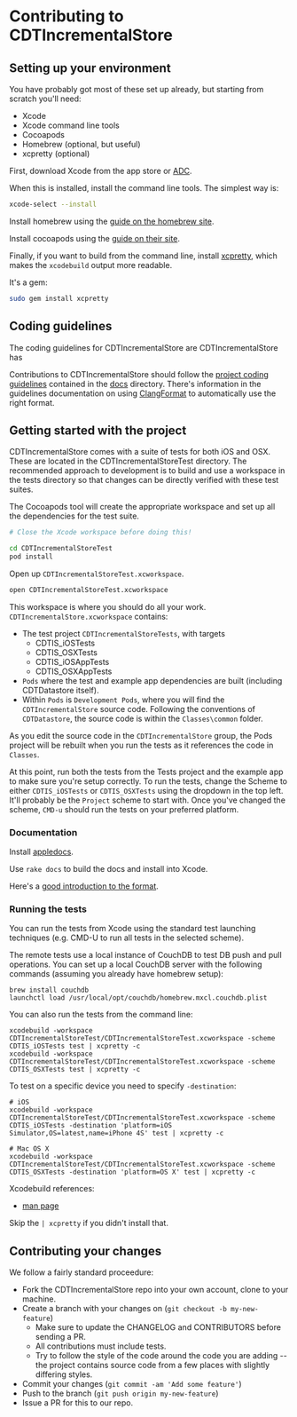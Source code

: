 # Contributing to CDTIncrementalStore

## Setting up your environment

You have probably got most of these set up already, but starting from scratch
you'll need:

* Xcode
* Xcode command line tools
* Cocoapods
* Homebrew (optional, but useful)
* xcpretty (optional)

First, download Xcode from the app store or [ADC][adc].

When this is installed, install the command line tools. The simplest way is:

```bash
xcode-select --install
```

Install homebrew using the [guide on the homebrew site][homebrew].

Install cocoapods using the [guide on their site][cpinstall].

Finally, if you want to build from the command line, install [xcpretty][xcpretty],
which makes the `xcodebuild` output more readable.

It's a gem:

```bash
sudo gem install xcpretty
```

[adc]: http://developer.apple.com/
[xcpretty]: https://github.com/mneorr/XCPretty
[homebrew]: http://brew.sh
[cpinstall]: http://guides.cocoapods.org/using/index.html

## Coding guidelines

The coding guidelines for CDTIncrementalStore are 
CDTIncrementalStore has 

Contributions to CDTIncrementalStore should follow the [project coding guidelines](doc/style-guide.md) contained in the [docs](docs) directory.
There's information in the guidelines documentation on using [ClangFormat](clangformat) to automatically use the right format.

[clangformat]: https://github.com/travisjeffery/ClangFormat-Xcode

## Getting started with the project

CDTIncrementalStore comes with a suite of tests for both iOS and OSX.
These are located in the CDTIncrementalStoreTest directory.
The recommended approach to development is to build and use a workspace in the
tests directory so that changes can be directly verified with these test suites.

The Cocoapods tool will create the appropriate workspace and set up all the dependencies for the test suite.


```bash
# Close the Xcode workspace before doing this!

cd CDTIncrementalStoreTest
pod install
```

Open up `CDTIncrementalStoreTest.xcworkspace`.

```bash
open CDTIncrementalStoreTest.xcworkspace
```

This workspace is where you should do all your work.
`CDTIncrementalStore.xcworkspace` contains:

* The test project `CDTIncrementalStoreTests`, with targets
	* CDTIS_iOSTests
	* CDTIS_OSXTests
	* CDTIS_iOSAppTests
	* CDTIS_OSXAppTests
* `Pods` where the test and example app dependencies are built (including
  CDTDatastore itself).
* Within `Pods` is `Development Pods`, where you will find the `CDTIncrementalStore`
source code.
Following the conventions of `CDTDatastore`, the source code is within the `Classes\common` folder.

As you edit the source code in the `CDTIncrementalStore` group, the Pods project will
be rebuilt when you run the tests as it references the code in `Classes`.

At this point, run both the tests from the Tests project and the example app
to make sure you're setup correctly. To run the tests, change the Scheme to
either `CDTIS_iOSTests` or `CDTIS_OSXTests` using the dropdown in the top left. It'll
probably be the `Project` scheme to start with. Once you've changed the
scheme, `CMD-u` should run the tests on your preferred platform.

### Documentation

Install [appledocs][appledocs].

Use `rake docs` to build the docs and install into Xcode.

Here's a
[good introduction to the format](http://www.cocoanetics.com/2011/11/amazing-apple-like-documentation/).

[appledocs]: http://gentlebytes.com/appledoc/

### Running the tests

You can run the tests from Xcode using the standard test launching techniques (e.g. CMD-U to run all tests in the selected scheme).

The remote tests use a local instance of CouchDB to test DB push and pull operations.
You can set up a local CouchDB server with the following commands (assuming you already have homebrew setup):

```
brew install couchdb
launchctl load /usr/local/opt/couchdb/homebrew.mxcl.couchdb.plist
```

You can also run the tests from the command line:

```
xcodebuild -workspace CDTIncrementalStoreTest/CDTIncrementalStoreTest.xcworkspace -scheme CDTIS_iOSTests test | xcpretty -c
xcodebuild -workspace CDTIncrementalStoreTest/CDTIncrementalStoreTest.xcworkspace -scheme CDTIS_OSXTests test | xcpretty -c
```

To test on a specific device you need to specify `-destination`:

```
# iOS
xcodebuild -workspace CDTIncrementalStoreTest/CDTIncrementalStoreTest.xcworkspace -scheme CDTIS_iOSTests -destination 'platform=iOS Simulator,OS=latest,name=iPhone 4S' test | xcpretty -c

# Mac OS X
xcodebuild -workspace CDTIncrementalStoreTest/CDTIncrementalStoreTest.xcworkspace -scheme CDTIS_OSXTests -destination 'platform=OS X' test | xcpretty -c
```

Xcodebuild references:

* [man page](https://developer.apple.com/library/mac/documentation/Darwin/Reference/ManPages/man1/xcodebuild.1.html)

Skip the `| xcpretty` if you didn't install that.

## Contributing your changes

We follow a fairly standard proceedure:

* Fork the CDTIncrementalStore repo into your own account, clone to your machine.
* Create a branch with your changes on (`git checkout -b my-new-feature`)
  * Make sure to update the CHANGELOG and CONTRIBUTORS before sending a PR.
  * All contributions must include tests.
  * Try to follow the style of the code around the code you
    are adding -- the project contains source code from a few places with
    slightly differing styles.
* Commit your changes (`git commit -am 'Add some feature'`)
* Push to the branch (`git push origin my-new-feature`)
* Issue a PR for this to our repo.

